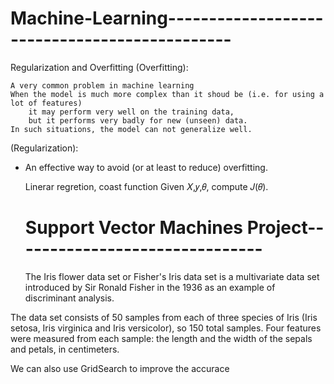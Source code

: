 # Machine-Learning----------------------------------------------   
Regularization and Overfitting
   (Overfitting):

    A very common problem in machine learning
    When the model is much more complex than it shoud be (i.e. for using a lot of features)
        it may perform very well on the training data,
        but it performs very badly for new (unseen) data.
    In such situations, the model can not generalize well.

  (Regularization):
- An effective way to avoid (or at least to reduce) overfitting.

   Linerar regretion, coast function
   Given 𝑋,𝑦,𝜃, compute 𝐽(𝜃).
   
   # Support Vector Machines Project-------------------------------
   
   The Iris flower data set or Fisher's Iris data set is a multivariate data set introduced by Sir Ronald Fisher in the 1936 as an example of discriminant analysis.

The data set consists of 50 samples from each of three species of Iris (Iris setosa, Iris virginica and Iris versicolor), so 150 total samples. Four features were measured from each sample: the length and the width of the sepals and petals, in centimeters.

We can also use GridSearch to improve the accurace
